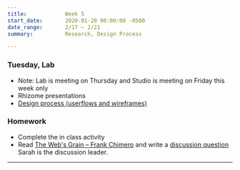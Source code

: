 ```yaml
---
title:            Week 5
start_date:       2020-01-20 00:00:00 -0500
date_range:       2/17 – 2/21
summary:          Research, Design Process

---
```


### Tuesday, Lab

- Note: Lab is meeting on Thursday and Studio is meeting on Friday this week only
- Rhizome presentations
- [Design process (userflows and wireframes)](https://paper.dropbox.com/doc/Week-5-Process--AuiY6v~NyUUnzYxzYSmHyrvRAQ-j014iDn7gqGhcNV2hPlBE)

### Homework
- Complete the in class activity
- Read [The Web's Grain – Frank Chimero](https://frankchimero.com/writing/the-webs-grain/) and write a [discussion question](https://paper.dropbox.com/doc/CI-20-Reading-Questions--AuhlmtEX~J5ypw9rsJK79glSAQ-j3rwtmto4gYuFZgXYRlAj) Sarah is the discussion leader.

---
